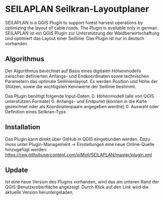 SEILAPLAN Seilkran-Layoutplaner
===============================

SEILAPLAN is a QGIS Plugin to support forest harvest operations by optimizing the layout of cable roads. The Plugin is available only in german.
SEILAPLAN ist ein QGIS Plugin zur Unterstützung der Waldberwirtschaftung und optimiert das Layout einer Seillinie. Das Plugin ist nur in deutsch vorhanden.

Algorithmus
-----------

Der Algorithmus berechnet auf Basis eines digitalen Höhenmodells zwischen definierten Anfangs- und Endkoordinaten sowie technischen Parametern das optimale Seillinienlayout. Es werden Position und Höhe der Stützen, sowie die wichtigsten Kennwerte der Seillinie bestimmt.

Das Plugin benötigt folgende Input-Daten:
0. Höhenmodell (alle von QGIS unterstützen Formate)
0. Anfangs- und Endpunkt (können in die Karte gezeichnet oder als Koordinatenpaare angegeben werdne)
0. Auswahl oder Definition eines Seilkran-Typs

Installation
------------

Das Plugin kann direkt über GitHub in QGIS eingebunden werden. Dazu muss unter Plugin-Management -> Einstellungen eine neue Online-Quelle hinzugefügt werden:
    https://raw.githubusercontent.com/piMoll/SEILAPLAN/master/plugin.xml


Update
------

Ist eine neue Version des Plugins vorhanden, wird das am unteren Rand der QGIS-Benutzeroberfläche angezeigt. Durch Klick auf den Link wird die aktuelle Version heruntergeladen.

